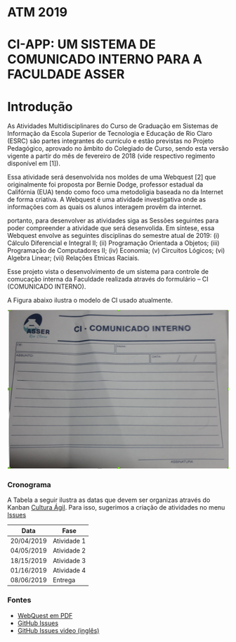 
# ATM 2019



# CI-APP: UM SISTEMA DE COMUNICADO INTERNO PARA A FACULDADE ASSER

# Introdução

As Atividades Multidisciplinares do Curso de Graduação em Sistemas de Informação da Escola Superior de Tecnologia e Educação de Rio Claro (ESRC) são partes integrantes do currículo e estão previstas no Projeto Pedagógico, aprovado no âmbito do Colegiado de Curso, sendo esta versão vigente a partir do mês de fevereiro de 2018 (vide respectivo regimento disponível em [1]).
  
Essa atividade será desenvolvida nos moldes de uma Webquest [2] que originalmente foi proposta por Bernie Dodge, professor estadual da Califórnia (EUA) tendo como foco uma metodoligia baseada no da Internet de forma criativa. A Webquest é uma atividade investigativa onde as informações com as quais os alunos interagem provêm da internet.
  
portanto, para desenvolver as atividades siga as Sessões seguintes para poder compreender a atividade que será desenvolida. 
Em síntese, essa Webquest envolve as seguintes disciplinas do semestre atual de 2019: (i) Cálculo Diferencial e Integral II; (ii) Programação Orientada a Objetos; (iii) Programação de Computadores II; (iv) Economia; (v) Circuitos Lógicos; (vi) Algebra Linear; (vii) Relações Etnicas Raciais. 
  
Esse projeto vista o desenvolvimento de um sistema para controle de comucação interna da Faculdade realizada através do formulário – CI (COMUNICADO INTERNO).

A Figura abaixo ilustra o modelo de CI usado atualmente.

![CI](ci.png)

### Cronograma

A Tabela a seguir ilustra as datas que devem ser organizas através do Kanban [Cultura Ágil](https://www.culturaagil.com.br/kanban-do-inicio-ao-fim/). Para isso, sugerimos a criação de atividades no menu [Issues](https://guides.github.com/features/issues/)

| Data | Fase |
| ------ | ------ |
| 20/04/2019 | Atividade 1 |
| 04/05/2019 | Atividade 2 |
| 18/15/2019 | Atividade 3 |
| 01/16/2019 | Atividade 4 |
| 08/06/2019 | Entrega |


### Fontes
- [WebQuest em PDF](ATIVIDADES_MULTIDISCIPLINARES_2_2019.pdf)
- [GitHub Issues](https://guides.github.com/features/issues/)
- [GitHub Issues video (inglês)](https://www.youtube.com/watch?v=WMykv2ZMyEQ)
  
  
